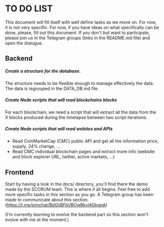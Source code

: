 # TO DO LIST

This document will fill itself with well define tasks as we move on. For now, it is not very specific. 
For now, if you have ideas on what specifically can be done, please, fill out this document. If you don't but want to participate, please join us in the Telegram groups (links in the README.md file) and open the dialogue. 

## Backend

##### Create a structure for the database. 

The structure needs to be flexible enough to manage effectively the data. The data is regrouped in the DATA_DB.md file. 

##### Create Node scripts that will read blockchains blocks

For each blockchain, we need a script that will extract all the data from the X blocks produced during the timelapse between two script iterations. 

##### Create Node scripts that will read webites and APIs

- Read CoinMarketCap (CMC) public API and get all the information price, supply, 24% change, ...
- Read CMC individual blockchain pages and extract more info (website and block explorer URL, twitter, active markets, ...)



## Frontend

Start by having a look in the docs/ directory, you'll find there the demo made by the SCORUM team. This is where it all begins.
Feel free to add more specific tasks in this section as you go. 
A Telegram group has been made to communicate about this section. (https://t.me/joinchat/BdGiiBFbVBOwBkvl4GbgpA)

(I'm currently learning to evolve the backend part so this section won't evolve with me at the moment.)



